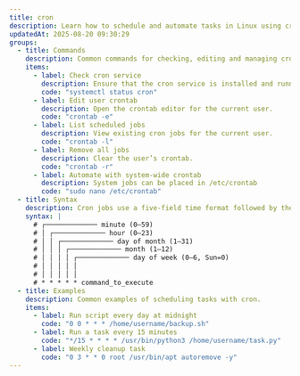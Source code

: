 ```yaml
---
title: cron
description: Learn how to schedule and automate tasks in Linux using cron jobs.
updatedAt: 2025-08-20 09:30:29
groups:
  - title: Commands
    description: Common commands for checking, editing and managing cron jobs.
    items:
      - label: Check cron service
        description: Ensure that the cron service is installed and running.
        code: "systemctl status cron"
      - label: Edit user crontab
        description: Open the crontab editor for the current user.
        code: "crontab -e"
      - label: List scheduled jobs
        description: View existing cron jobs for the current user.
        code: "crontab -l"
      - label: Remove all jobs
        description: Clear the user’s crontab.
        code: "crontab -r"
      - label: Automate with system-wide crontab
        description: System jobs can be placed in /etc/crontab
        code: "sudo nano /etc/crontab"
  - title: Syntax
    description: Cron jobs use a five-field time format followed by the command to execute.
    syntax: |
      # ┌───────────── minute (0–59)
      # │ ┌───────────── hour (0–23)
      # │ │ ┌───────────── day of month (1–31)
      # │ │ │ ┌───────────── month (1–12)
      # │ │ │ │ ┌───────────── day of week (0–6, Sun=0)
      # │ │ │ │ │
      # │ │ │ │ │
      # * * * * * command_to_execute
  - title: Examples
    description: Common examples of scheduling tasks with cron.
    items:
      - label: Run script every day at midnight
        code: "0 0 * * * /home/username/backup.sh"
      - label: Run a task every 15 minutes
        code: "*/15 * * * * /usr/bin/python3 /home/username/task.py"
      - label: Weekly cleanup task
        code: "0 3 * * 0 root /usr/bin/apt autoremove -y"
---
```

